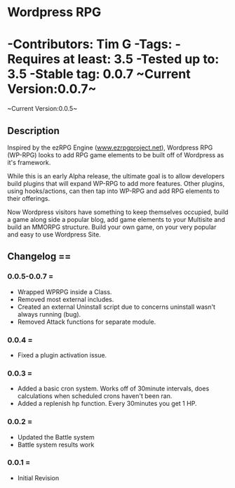 # Wordpress RPG

-Contributors: Tim G
-Tags:
-Requires at least: 3.5
-Tested up to: 3.5
-Stable tag: 0.0.7
~Current Version:0.0.7~
=======


~Current Version:0.0.5~


## Description
Inspired by the ezRPG Engine (www.ezrpgproject.net), Wordpress RPG (WP-RPG) looks to add RPG game elements to be built off of Wordpress as it's framework.

While this is an early Alpha release, the ultimate goal is to allow developers build plugins that will expand WP-RPG to add more features. Other plugins, using
hooks/actions, can then tap into WP-RPG and add RPG elements to their offerings. 

Now Wordpress visitors have something to keep themselves occupied, build a game along side a popular blog, add game elements to your Multisite and build an MMORPG structure.
Build your own game, on your very popular and easy to use Wordpress Site.

## Changelog ==

### 0.0.5-0.0.7 =
- Wrapped WPRPG inside a Class.
- Removed most external includes.
- Created an external Uninstall script due to concerns uninstall wasn't always running (bug).
- Removed Attack functions for separate module.

### 0.0.4 =
- Fixed a plugin activation issue.

### 0.0.3 =
- Added a basic cron system. Works off of 30minute intervals, does calculations when scheduled crons haven't been ran.
- Added a replenish hp function. Every 30minutes you get 1 HP.

### 0.0.2 =
- Updated the Battle system
- Battle system results work

### 0.0.1 =
- Initial Revision
